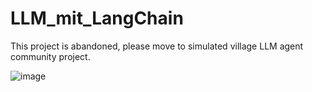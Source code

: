 # LLM_mit_LangChain
This project is abandoned, please move to simulated village LLM agent community project.

![image](https://github.com/user-attachments/assets/e3cc858b-ab99-4dea-95e8-9840ce8167f5)


